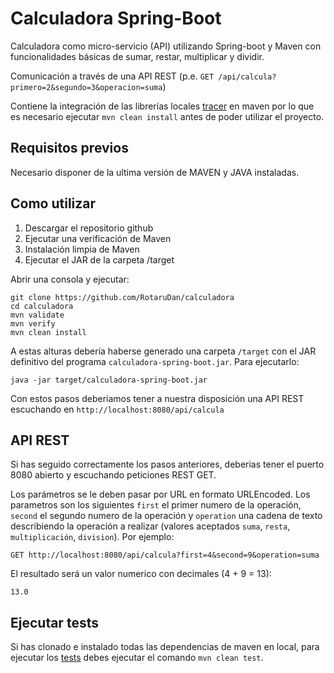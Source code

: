 # Calculadora Spring-Boot
Calculadora como micro-servicio (API) utilizando Spring-boot y Maven con funcionalidades básicas de sumar, restar, multiplicar y dividir.

Comunicación a través de una API REST (p.e. ```GET /api/calcula?primero=2&segundo=3&operacion=suma```)

Contiene la integración de las librerías locales [tracer](https://github.com/jpereirachapel/pruebaTecnicaSanitas/tree/main/sanitas/lib) en maven  por lo que es necesario ejecutar `mvn clean install` antes de poder utilizar el proyecto.

## Requisitos previos
Necesario disponer de la ultima versión de MAVEN y JAVA instaladas.

## Como utilizar

1. Descargar el repositorio github
2. Ejecutar una verificación de Maven
3. Instalación limpia de Maven
4. Ejecutar el JAR de la carpeta /target

Abrir una consola y ejecutar:

```
git clone https://github.com/RotaruDan/calculadora
cd calculadora
mvn validate
mvn verify
mvn clean install
```

A estas alturas debería haberse generado una carpeta `/target` con el JAR definitivo del programa `calculadora-spring-boot.jar`. Para ejecutarlo:

`java -jar target/calculadora-spring-boot.jar`

Con estos pasos deberiamos tener a nuestra disposición una API REST escuchando en `http://localhost:8080/api/calcula`

## API REST
Si has seguido correctamente los pasos anteriores, deberias tener el puerto 8080 abierto y escuchando peticiones REST GET.

Los parámetros se le deben pasar por URL en formato URLEncoded. Los parametros son los siguientes `first` el primer numero de la operación,
`second` el segundo numero de la operación y `operation` una cadena de texto describiendo la operación a realizar (valores aceptados `suma`, `resta`, `multiplicación`, `division`). Por ejemplo:

`GET http://localhost:8080/api/calcula?first=4&second=9&operation=suma`

El resultado será un valor numerico con decimales (4 + 9 = 13):

`13.0`

## Ejecutar tests

Si has clonado e instalado todas las dependencias de maven en local, para ejecutar los [tests](https://github.com/jpereirachapel/pruebaTecnicaSanitas/tree/main/sanitas/src/test/java/com/pruebatecnica/sanitas/sanitas) debes ejecutar el comando `mvn clean test`.

